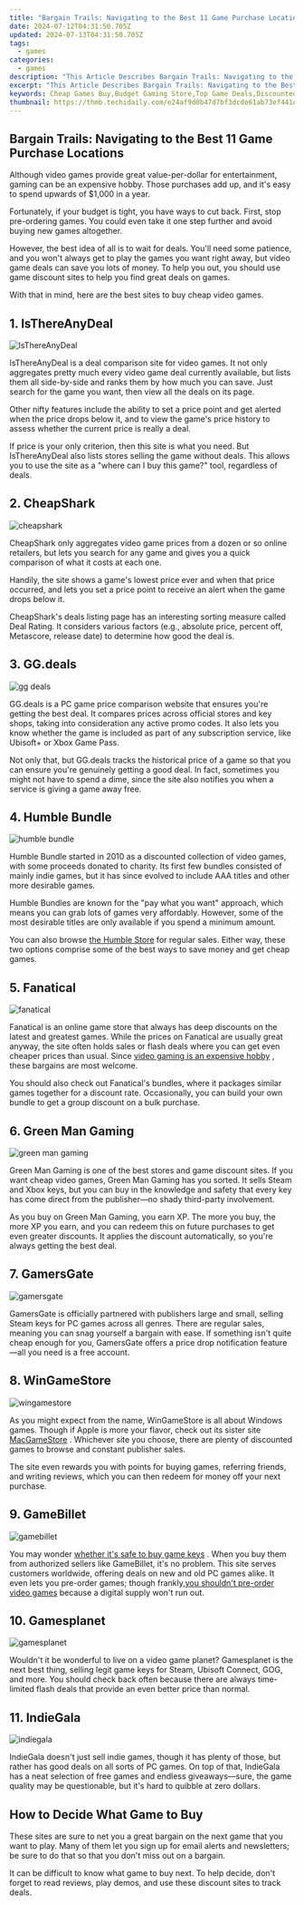 ```yaml
---
title: "Bargain Trails: Navigating to the Best 11 Game Purchase Locations"
date: 2024-07-12T04:31:50.705Z
updated: 2024-07-13T04:31:50.705Z
tags:
  - games
categories:
  - games
description: "This Article Describes Bargain Trails: Navigating to the Best 11 Game Purchase Locations"
excerpt: "This Article Describes Bargain Trails: Navigating to the Best 11 Game Purchase Locations"
keywords: Cheap Games Buy,Budget Gaming Store,Top Game Deals,Discounted Game Purchases,Affordable Gaming Stores,Locate Inexpensive Games,Savvy Shopper's Guide to Games
thumbnail: https://thmb.techidaily.com/e24af9d0b47d7bf3dcde61ab73ef441dcda155d4ef5a243e1a2546d643282d46.jpg
---
```


## Bargain Trails: Navigating to the Best 11 Game Purchase Locations

 Although video games provide great value-per-dollar for entertainment, gaming can be an expensive hobby. Those purchases add up, and it's easy to spend upwards of $1,000 in a year.

 Fortunately, if your budget is tight, you have ways to cut back. First, stop pre-ordering games. You could even take it one step further and avoid buying new games altogether.

 However, the best idea of all is to wait for deals. You'll need some patience, and you won't always get to play the games you want right away, but video game deals can save you lots of money. To help you out, you should use game discount sites to help you find great deals on games.

With that in mind, here are the best sites to buy cheap video games.

## 1. IsThereAnyDeal

![IsThereAnyDeal](https://static1.makeuseofimages.com/wordpress/wp-content/uploads/2021/06/is-there-any-deal.jpg)

 IsThereAnyDeal is a deal comparison site for video games. It not only aggregates pretty much every video game deal currently available, but lists them all side-by-side and ranks them by how much you can save. Just search for the game you want, then view all the deals on its page.

 Other nifty features include the ability to set a price point and get alerted when the price drops below it, and to view the game's price history to assess whether the current price is really a deal.

 If price is your only criterion, then this site is what you need. But IsThereAnyDeal also lists stores selling the game without deals. This allows you to use the site as a "where can I buy this game?" tool, regardless of deals.

## 2. CheapShark

![cheapshark](https://static1.makeuseofimages.com/wordpress/wp-content/uploads/2021/06/cheapshark.jpg)

 CheapShark only aggregates video game prices from a dozen or so online retailers, but lets you search for any game and gives you a quick comparison of what it costs at each one.

 Handily, the site shows a game's lowest price ever and when that price occurred, and lets you set a price point to receive an alert when the game drops below it.

 CheapShark's deals listing page has an interesting sorting measure called Deal Rating. It considers various factors (e.g., absolute price, percent off, Metascore, release date) to determine how good the deal is.

## 3. GG.deals

![gg deals](https://static1.makeuseofimages.com/wordpress/wp-content/uploads/2022/05/gg-deals.jpg)

 GG.deals is a PC game price comparison website that ensures you're getting the best deal. It compares prices across official stores and key shops, taking into consideration any active promo codes. It also lets you know whether the game is included as part of any subscription service, like Ubisoft+ or Xbox Game Pass.

 Not only that, but GG.deals tracks the historical price of a game so that you can ensure you're genuinely getting a good deal. In fact, sometimes you might not have to spend a dime, since the site also notifies you when a service is giving a game away free.

## 4. Humble Bundle

![humble bundle](https://static1.makeuseofimages.com/wordpress/wp-content/uploads/2021/06/humble-bundle.jpg)

 Humble Bundle started in 2010 as a discounted collection of video games, with some proceeds donated to charity. Its first few bundles consisted of mainly indie games, but it has since evolved to include AAA titles and other more desirable games.

 Humble Bundles are known for the "pay what you want" approach, which means you can grab lots of games very affordably. However, some of the most desirable titles are only available if you spend a minimum amount.

 You can also browse [the Humble Store](https://www.anrdoezrs.net/links/7251228/type/dlg/sid/UUmuoUeUpU34649/https://www.humblebundle.com/store) for regular sales. Either way, these two options comprise some of the best ways to save money and get cheap games.

## 5. Fanatical

![fanatical](https://static1.makeuseofimages.com/wordpress/wp-content/uploads/2021/06/fanatical.jpg)

 Fanatical is an online game store that always has deep discounts on the latest and greatest games. While the prices on Fanatical are usually great anyway, the site often holds sales or flash deals where you can get even cheaper prices than usual. Since [video gaming is an expensive hobby](https://www.makeuseof.com/is-video-gaming-too-expensive/) , these bargains are most welcome.

 You should also check out Fanatical's bundles, where it packages similar games together for a discount rate. Occasionally, you can build your own bundle to get a group discount on a bulk purchase.

## 6. Green Man Gaming

![green man gaming](https://static1.makeuseofimages.com/wordpress/wp-content/uploads/2021/06/green-man-gaming.jpg)

 Green Man Gaming is one of the best stores and game discount sites. If you want cheap video games, Green Man Gaming has you sorted. It sells Steam and Xbox keys, but you can buy in the knowledge and safety that every key has come direct from the publisher—no shady third-party involvement.

 As you buy on Green Man Gaming, you earn XP. The more you buy, the more XP you earn, and you can redeem this on future purchases to get even greater discounts. It applies the discount automatically, so you're always getting the best deal.

## 7. GamersGate

![gamersgate](https://static1.makeuseofimages.com/wordpress/wp-content/uploads/2023/09/gamersgate-homepage.jpg)

 GamersGate is officially partnered with publishers large and small, selling Steam keys for PC games across all genres. There are regular sales, meaning you can snag yourself a bargain with ease. If something isn't quite cheap enough for you, GamersGate offers a price drop notification feature—all you need is a free account.

## 8. WinGameStore

![wingamestore](https://static1.makeuseofimages.com/wordpress/wp-content/uploads/2023/09/wingamestore.jpg)

 As you might expect from the name, WinGameStore is all about Windows games. Though if Apple is more your flavor, check out its sister site [MacGameStore](https://www.macgamestore.com/) . Whichever site you choose, there are plenty of discounted games to browse and constant publisher sales.

 The site even rewards you with points for buying games, referring friends, and writing reviews, which you can then redeem for money off your next purchase.

## 9. GameBillet

![gamebillet](https://static1.makeuseofimages.com/wordpress/wp-content/uploads/2023/09/gamebillet.jpg)

 You may wonder [whether it's safe to buy game keys](https://www.makeuseof.com/are-game-keys-safe/) . When you buy them from authorized sellers like GameBillet, it's no problem. This site serves customers worldwide, offering deals on new and old PC games alike. It even lets you pre-order games; though frankly,[you shouldn't pre-order video games](https://www.makeuseof.com/tag/stop-pre-ordering-video-games/) because a digital supply won't run out.

## 10. Gamesplanet

![gamesplanet](https://static1.makeuseofimages.com/wordpress/wp-content/uploads/2023/09/gamesplanet.jpg)

 Wouldn't it be wonderful to live on a video game planet? Gamesplanet is the next best thing, selling legit game keys for Steam, Ubisoft Connect, GOG, and more. You should check back often because there are always time-limited flash deals that provide an even better price than normal.

## 11. IndieGala

![indiegala](https://static1.makeuseofimages.com/wordpress/wp-content/uploads/2023/09/indiegala.jpg)

 IndieGala doesn't just sell indie games, though it has plenty of those, but rather has good deals on all sorts of PC games. On top of that, IndieGala has a neat selection of free games and endless giveaways—sure, the game quality may be questionable, but it's hard to quibble at zero dollars.

## How to Decide What Game to Buy

 These sites are sure to net you a great bargain on the next game that you want to play. Many of them let you sign up for email alerts and newsletters; be sure to do that so that you don't miss out on a bargain.

 It can be difficult to know what game to buy next. To help decide, don't forget to read reviews, play demos, and use these discount sites to track deals.


<ins class="adsbygoogle"
     style="display:block"
     data-ad-format="autorelaxed"
     data-ad-client="ca-pub-7571918770474297"
     data-ad-slot="1223367746"></ins>



<ins class="adsbygoogle"
     style="display:block"
     data-ad-client="ca-pub-7571918770474297"
     data-ad-slot="8358498916"
     data-ad-format="auto"
     data-full-width-responsive="true"></ins>


